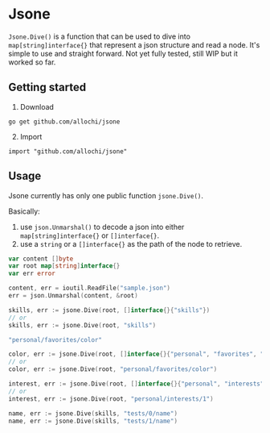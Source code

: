 # Jsone

`Jsone.Dive()` is a function that can be used to dive into `map[string]interface{}` that represent a json structure and read a node.
It's simple to use and straight forward. Not yet fully tested, still WIP but it worked so far.

## Getting started

1. Download

```
go get github.com/allochi/jsone
```

2. Import

```
import "github.com/allochi/jsone"
```

## Usage

Jsone currently has only one public function `jsone.Dive()`.

Basically: 

1. use `json.Unmarshal()` to decode a json into either `map[string]interface{}` or `[]interface{}`.
2. use a `string` or a `[]interface{}` as the path of the node to retrieve.

```go
var content []byte
var root map[string]interface{}
var err error

content, err = ioutil.ReadFile("sample.json")
err = json.Unmarshal(content, &root)

skills, err := jsone.Dive(root, []interface{}{"skills"})
// or
skills, err := jsone.Dive(root, "skills")

"personal/favorites/color"

color, err := jsone.Dive(root, []interface{}{"personal", "favorites", "color"})
// or
color, err := jsone.Dive(root, "personal/favorites/color")

interest, err := jsone.Dive(root, []interface{}{"personal", "interests", 1})
// or
interest, err := jsone.Dive(root, "personal/interests/1")

name, err := jsone.Dive(skills, "tests/0/name")
name, err := jsone.Dive(skills, "tests/1/name")

```
